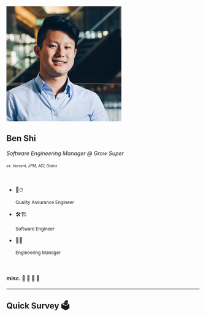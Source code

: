 <div>
    <img class="avatar-80" src="../static/images/me2015.png"  alt="Ben Shi"/>
</div>

## Ben Shi
_Software Engineering Manager @ Grow Super_

_<sup><sub>ex. Versent, JPM,  ACI, Distra</sub></sup>_

<br />

<ul class="flexblock steps">
    <li>
        <div class=""></div>
        <p>📐⏱</p>
        <small>Quality Assurance Engineer</small>
    </li>
    <li>
        <div class="process step-2"></div>
        <p>🛠🏗</p>
        <small>Software Engineer</small>
    </li>
    <li>
        <div class="process step-3"></div>
        <p>📝🌱</p>
        <small>Engineering Manager</small>
    </li>
</ul>
           
<br />

#### misc. 💪 🥾 🍔 🍜

---
<!-- note
- Who here is a developer? tester?
- Who has dabbled in performance testing?
- Who is here to hear about whether bitcoin will moon?
-->

## Quick Survey 🗳
